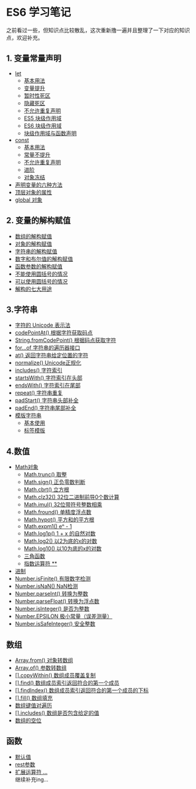 # ES6 学习笔记

之前看过一些，但知识点比较散乱，这次重新撸一遍并且整理了一下对应的知识点，欢迎补充。  

## 1. 变量常量声明
  - [let](./01%20变量常量声明/01%20let)  
    + [基本用法](./01%20变量常量声明/01%20let/01.基本用法.js)
    + [变量提升](./01%20变量常量声明/01%20let/02.变量提升.js)
    + [暂时性死区](./01%20变量常量声明/01%20let/03.暂时性死区.js)
    + [隐藏死区](./01%20变量常量声明/01%20let/04.隐藏死区.js)
    + [不允许重复声明](./01%20变量常量声明/01%20let/05.不允许重复声明.js)
    + [ES5 块级作用域](./01%20变量常量声明/01%20let/06.ES5%20块级作用域.js)
    + [ES6 块级作用域](./01%20变量常量声明/01%20let/07.ES6%20块级作用域.js)
    + [块级作用域与函数声明](./01%20变量常量声明/01%20let/08.块级作用域与函数声明.js)
  - [const](./01%20变量常量声明/02%20const)  
    + [基本用法](./01%20变量常量声明/02%20const/01.基本用法.js)
    + [常量不提升](./01%20变量常量声明/02%20const/02.作用域.js)
    + [不允许重复声明](./01%20变量常量声明/02%20const/03.常量不提升.js)
    + [进阶](./01%20变量常量声明/02%20const/05.进阶.js)
    + [对象冻结](./01%20变量常量声明/02%20const/06.对象冻结.js)
  - [声明变量的六种方法](./01%20变量常量声明/03.声明变量的六种方法.js)
  - [顶层对象的属性](./01%20变量常量声明/04.顶层对象的属性.js)
  - [global 对象](./01%20变量常量声明/05.global%20对象.js)
## 2. 变量的解构赋值
  - [数组的解构赋值](./02%20变量的解构赋值/01.数组的解构赋值.js)
  - [对象的解构赋值](./02%20变量的解构赋值/02.对象的解构赋值.js)
  - [字符串的解构赋值](./02%20变量的解构赋值/03.字符串的解构赋值.js)
  - [数字和布尔值的解构赋值](./02%20变量的解构赋值/04.数字和布尔值的解构赋值.js)
  - [函数参数的解构赋值](./02%20变量的解构赋值/05.函数参数的解构赋值.js)
  - [不能使用圆括号的情况](./02%20变量的解构赋值/06.不能使用圆括号的情况.js)
  - [可以使用圆括号的情况](./02%20变量的解构赋值/07.可以使用圆括号的情况.js)
  - [解构的七大用途](./02%20变量的解构赋值/08.解构的七大用途.js)
## 3.字符串
  - [字符的 Unicode 表示法](./03%20字符串/01.字符的%20Unicode%20表示法.js)
  - [codePointAt() 根据字符获取码点](./03%20字符串/02.codePointAt().js)
  - [String.fromCodePoint() 根据码点获取字符](./03%20字符串/03.String.fromCodePoint().js)
  - [for...of 字符串的遍历器接口](./03%20字符串/04.for...of.js)
  - [at() 返回字符串给定位置的字符](./03%20字符串/05.at().js)
  - [normalize() Unicode正规化](./03%20字符串/06.normalize().js)
  - [includes() 字符索引](./03%20字符串/07.includes().js)
  - [startsWith() 字符索引在头部](./03%20字符串/08.startsWith().js)
  - [endsWith() 字符索引在尾部](./03%20字符串/09.endsWith().js)
  - [repeat() 字符串重复](./03%20字符串/10.repeat().js)
  - [padStart() 字符串头部补全](./03%20字符串/11.padStart().js)
  - [padEnd() 字符串尾部补全](./03%20字符串/12.padEnd().js)
  - [模版字符串](./03%20字符串/13.模版字符串)  
    + [基本使用](./03%20字符串/模版字符串/01.基本使用.js)
    + [标签模版](./03%20字符串/模版字符串/02.标签模版.js)
## 4.数值
  - [Math对象](./04%20数值/01%20Math对象)  
    + [Math.trunc() 取整](./04%20数值/01%20Math对象/01.Math.trunc().js)
    + [Math.sign() 正负零数判断](./04%20数值/01%20Math对象/01.Math.trunc().js)
    + [Math.cbrt() 立方根](./04%20数值/01%20Math对象/01.Math.trunc().js)
    + [Math.clz32() 32位二进制前导0个数计算](./04%20数值/01%20Math对象/01.Math.trunc().js)
    + [Math.imul() 32位带符号整数相乘](./04%20数值/01%20Math对象/05.Math.imul().js)
    + [Math.fround() 单精度浮点数](./04%20数值/01%20Math对象/06.Math.fround().js)
    + [Math.hypot() 平方和的平方根](./04%20数值/01%20Math对象/07.Math.hypot().js)
    + [Math.expm1() eⁿ - 1](./04%20数值/01%20Math对象/08.Math.expm1().js)
    + [Math.log1p() 1 + x 的自然对数](./04%20数值/01%20Math对象/09.Math.log1p().js)
    + [Math.log2() 以2为底的x的对数](./04%20数值/01%20Math对象/10.Math.log2().js)
    + [Math.log10() 以10为底的x的对数](./04%20数值/01%20Math对象/11.Math.log10().js)
    + [三角函数](./04%20数值/01%20Math对象/12.三角函数.js)
    + [指数运算符 **](./04%20数值/01%20Math对象/13.指数运算符.js)
  - [进制](./04%20数值/01.进制.js)
  - [Number.isFinite() 有限数字检测](./04%20数值/02.Number.isFinite().js)
  - [Number.isNaN() NaN检测](./04%20数值/03.Number.isNaN().js)
  - [Number.parseInt() 转换为整数](./04%20数值/05.Number.parseInt().js)
  - [Number.parseFloat() 转换为浮点数](./04%20数值/06.Number.parseFloat().js)
  - [Number.isInteger() 是否为整数](./04%20数值/07.Number.isInteger().js)
  - [Number.EPSILON 极小常量（误差测量）](./04%20数值/08.Number.EPSILON.js)
  - [Number.isSafeInteger() 安全整数](./04%20数值/09.Number.isSafeInteger().js)
## 数组
  - [Array.from() 对象转数组](./05%20数组/01.Array.from().js)
  - [Array.of() 参数转数组](./05%20数组/02.Array.of().js)
  - [[].copyWithin() 数组成员覆盖复制](./05%20数组/03.[].copyWithin().js)
  - [[].find() 数组成员索引返回符合的第一个成员](./05%20数组/04.[].find().js)
  - [[].findIndex() 数组成员索引返回符合的第一个成员的下标](./05%20数组/05.[].findIndex().js)
  - [[].fill() 数组填充](./05%20数组/06.[].fill().js)
  - [数组键值对遍历](./05%20数组/07.数组键值对遍历.js)
  - [[].includes() 数组是否包含给定的值](./05%20数组/08.[].includes().js)
  - [数组的空位](./05%20数组/09.数组的空位.js)
## 函数
  - [默认值]()
  - [rest参数]()
  - [扩展运算符 ...]()  
继续补充ing...
